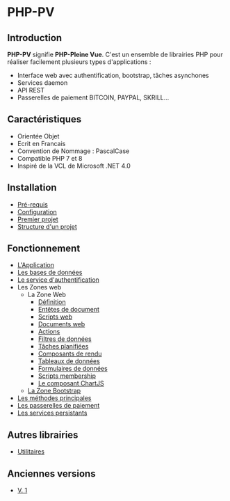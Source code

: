 # PHP-PV

## Introduction

**PHP-PV** signifie **PHP-Pleine Vue**. C'est un ensemble de librairies PHP pour réaliser facilement plusieurs types d'applications :
 - Interface web avec authentification, bootstrap, tâches asynchones
 - Services daemon
 - API REST
 - Passerelles de paiement BITCOIN, PAYPAL, SKRILL...

## Caractéristiques

- Orientée Objet
- Ecrit en Francais
- Convention de Nommage : PascalCase
- Compatible PHP 7 et 8
- Inspiré de la VCL de Microsoft .NET 4.0

## Installation

- [Pré-requis](prerequis.md)
- [Configuration](configuration.md)
- [Premier projet](premierprojet.md)
- [Structure d'un projet](structureprojet.md)

## Fonctionnement

- [L'Application](application.md)
- [Les bases de données](commondb.md)
- [Le service d'authentification](membership.md)
- Les Zones web
	- La Zone Web
		- [Définition](zoneweb/zoneweb.md)
		- [Entêtes de document](zoneweb/entetedoc.md)
		- [Scripts web](zoneweb/scripts.md)
		- [Documents web](zoneweb/documents.md)
		- [Actions](zoneweb/actions.md)
		- [Filtres de données](zoneweb/filtresdonnees.md)
		- [Tâches planifiées](zoneweb/taches.md)
		- [Composants de rendu](zoneweb/composants_rendu.md)
		- [Tableaux de données](zoneweb/tableauxdonnees.md)
		- [Formulaires de données](zoneweb/formulairedonnees.md)
		- [Scripts membership](zoneweb/scriptsmembership.md)
		- [Le composant ChartJS](zoneweb/chartjs.md)
	- [La Zone Bootstrap](zonebootstrap.md)
- [Les méthodes principales](mtdsprincs.md)
- [Les passerelles de paiement](passerellepaiement.md)
- [Les services persistants](servicespersistants.md)

## Autres librairies

- [Utilitaires](utilitaires.md)

## Anciennes versions

- [V. 1](https://github.com/PvSolutions/php-pv-1.x)
